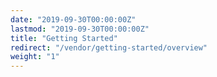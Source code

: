 ```yaml
---
date: "2019-09-30T00:00:00Z"
lastmod: "2019-09-30T00:00:00Z"
title: "Getting Started"
redirect: "/vendor/getting-started/overview"
weight: "1"
---
```


